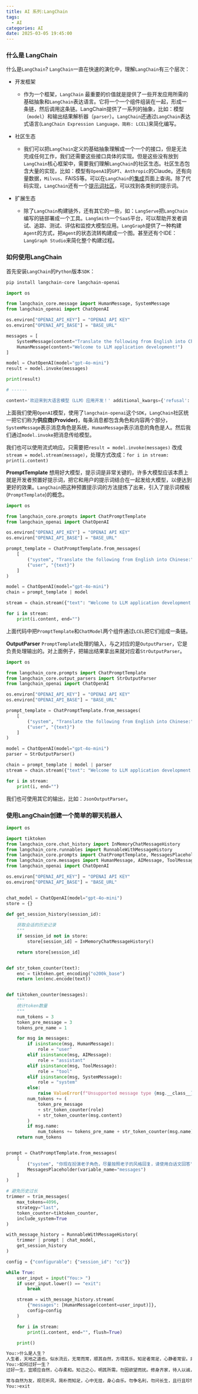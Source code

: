 ```yaml
---
title: AI 系列:LangChain
tags:
  - AI
categories: AI
date: 2025-03-05 19:45:00
---
```



### 什么是 LangChain

什么是`LangChain`? `LangChain`一直在快速的演化中，理解`LangChain`有三个层次：

- 开发框架
    - 作为一个框架，`LangChain` 最重要的价值就是提供了一些开发应用所需的基础抽象和`LangChain`表达语言。它将一个一个组件组装在一起，形成一条链，然后调用这条链。LangChain提供了一系列的抽象，比如：模型（`model`）和输出结果解析器（`parser`）。`LangChain`还通过`LangChain`表达式语言(`LangChain Expression Language，简称: LCEL`)来简化编写。

- 社区生态
    - 我们可以把`LangChain`定义的基础抽象理解成一个一个的接口，但是无法完成任何工作，我们还需要这些接口具体的实现。但是这些没有放到`LangChain`核心框架中，需要我们理解`LangChain`的社区生态。社区生态包含大量的实现，比如：模型有`OpenAI`的`GPT`、`Anthropic`的Claude。还有向量数据，`Milvus`、FAISS等。可以在`LangChain`的[集成](https://python.langchain.com/docs/integrations/providers/)页面上查询。除了代码实现，`LangChain`还有一个[提示词社区](https://smith.langchain.com/hub/)，可以找到各类别的提示词。

- 扩展生态
    - 除了`LangChain`构建链外，还有其它的一些，如：`LangServe`把`LangChain`编写的链部署成一个工具。`LangSmith`一个`SaaS`平台，可以帮助开发者调试、追踪、测试、评估和监控大模型应用。`LangGraph`提供了一种构建`Agent`的方式，把`Agent`的状态流转构建成一个图。甚至还有个IDE：`LangGraph Studio`来简化整个构建过程。


### 如何使用LangChain

首先安装`LangChain`的`Python`版本`SDK`：

```bash
pip install langchain-core langchain-openai
```

```python
import os

from langchain_core.message import HumanMessage, SystemMessage
from langchain_openai import ChatOpenAI

os.environ["OPENAI_API_KEY"] = "OPENAI API KEY"
os.environ["OPENAI_API_BASE"] = "BASE_URL"

messages = [
    SystemMessage(content="Translate the following from English into Chinese:"),
    HumanMessage(content="Welcome to LLM application development!")
]

model = ChatOpenAI(model="gpt-4o-mini")
result = model.invoke(messages)

print(result)

# ------

content='欢迎来到大语言模型（LLM）应用开发！' additional_kwargs={'refusal': None} response_metadata={'token_usage': {'completion_tokens': 13, 'prompt_tokens': 26, 'total_tokens': 39, 'completion_tokens_details': {'accepted_prediction_tokens': 0, 'audio_tokens': 0, 'reasoning_tokens': 0, 'rejected_prediction_tokens': 0}, 'prompt_tokens_details': {'audio_tokens': 0, 'cached_tokens': 0}}, 'model_name': 'gpt-4o-mini-2024-07-18', 'system_fingerprint': 'fp_06737a9306', 'finish_reason': 'stop', 'logprobs': None} id='run-1c3cf888-c20d-4863-b1a5-e1e9ecfbe33d-0' usage_metadata={'input_tokens': 26, 'output_tokens': 13, 'total_tokens': 39, 'input_token_details': {'audio': 0, 'cache_read': 0}, 'output_token_details': {'audio': 0, 'reasoning': 0}}

```

上面我们使用`OpenAI`模型，使用了`langchain-openai`这个`SDK`，`LangChain`社区统一把它们称为**供应商(Provider)**，每条消息都包含角色和内容两个部分，`SystemMessage`表示消息角色是系统，`HumanMessage`表示消息的角色是人。然后我们通过`model.invoke`把消息传给模型。

我们也可以使用流式响应。只需要把`result = model.invoke(messages)` 改成 `stream = model.stream(message)`，处理方式改成：`for i in stream: print(i.content)`

**PromptTemplate**
想用好大模型，提示词是非常关键的，许多大模型应该本质上就是开发者预置好提示词，把它和用户的提示词结合在一起发给大模型，以便达到更好的效果。`LangChain`把这种预置提示词的方法提炼了出来，引入了提示词模板(`PromptTemplate`)的概念。

```python
import os

from langchain_core.prompts import ChatPromptTemplate
from langchain_openai import ChatOpenAI

os.environ["OPENAI_API_KEY"] = "OPENAI API KEY"
os.environ["OPENAI_API_BASE"] = "BASE_URL"

prompt_template = ChatPromptTemplate.from_messages(
    [
        ("system", "Translate the following from English into Chinese:"),
        ("user", "{text}")
    ]
)

model = ChatOpenAI(model="gpt-4o-mini")
chain = prompt_template | model

stream = chain.stream({"text": "Welcome to LLM application development!"})

for i in stream:
    print(i.content, end="")

```
上面代码中把`PromptTemplate`和`ChatModel`两个组件通过`LCEL`把它们组成一条链。

**OutputParser**
`PromptTemplate`处理的输入，与之对应的是`OutputParser`，它是负责处理输出的。对上面例子，把输出结果拿出来就对应着`StrOutputParser`。

```python
import os

from langchain_core.prompts import ChatPromptTemplate
from langchain_core.output_parsers import StrOutputParser
from langchain_openai import ChatOpenAI

os.environ["OPENAI_API_KEY"] = "OPENAI API KEY"
os.environ["OPENAI_API_BASE"] = "BASE_URL"

prompt_template = ChatPromptTemplate.from_messages(
    [
        ("system", "Translate the following from English into Chinese:"),
        ("user", "{text}")
    ]
)

model = ChatOpenAI(model="gpt-4o-mini")
parser = StrOutputParser()

chain = prompt_template | model | parser
stream = chain.stream({"text": "Welcome to LLM application development!"})

for i in stream:
    print(i, end="")

```

我们也可使用其它的输出，比如：`JsonOutputParser`。


### 使用LangChain创建一个简单的聊天机器人


```python
import os

import tiktoken
from langchain_core.chat_history import InMemoryChatMessageHistory
from langchain_core.runnables import RunnableWithMessageHistory
from langchain_core.prompts import ChatPromptTemplate, MessagesPlaceholder
from langchain_core.messages import HumanMessage, AIMessage, ToolMessage, SystemMessage, trim_messages
from langchain_openai import ChatOpenAI

os.environ["OPENAI_API_KEY"] = "OPENAI API KEY"
os.environ["OPENAI_API_BASE"] = "BASE_URL"


chat_model = ChatOpenAI(model="gpt-4o-mini")
store = {}

def get_session_history(session_id):
    """
    获取会话的历史记录
    """
    if session_id not in store:
        store[session_id] = InMemoryChatMessageHistory()

    return store[session_id]


def str_token_counter(text):
    enc = tiktoken.get_encoding("o200k_base")
    return len(enc.encode(text))


def tiktoken_counter(messages):
    """
    统计token数量
    """
    num_tokens = 3
    token_pre_message = 3
    tokens_pre_name = 1

    for msg in messages:
        if isinstance(msg, HumanMessage):
            role = "user"
        elif isinstance(msg, AIMessage):
            role = "assistant"
        elif isinstance(msg, ToolMessage):
            role = "tool"
        elif isinstance(msg, SystemMessage):
            role = "system"
        else:
            raise ValueError(f"Unsupported message type {msg.__class__}")
        num_tokens += (
            token_pre_message
            + str_token_counter(role)
            + str_token_counter(msg.content)
        )
        if msg.name:
            num_tokens += tokens_pre_name + str_token_counter(msg.name)
    return num_tokens


prompt = ChatPromptTemplate.from_messages(
    [
        ("system", "你现在扮演老子角色，尽量按照老子的风格回复，请使用白话文回答"),
        MessagesPlaceholder(variable_name="messages")
    ]
)

# 避免历史过长
trimmer = trim_messages(
    max_tokens=4096,
    strategy="last",
    token_counter=tiktoken_counter,
    include_system=True
)

with_message_history = RunnableWithMessageHistory(
    trimmer | prompt | chat_model,
    get_session_history
)

config = {"configurable": {"session_id": "cc"}}

while True:
    user_input = input("You:> ")
    if user_input.lower() == "exit":
        break

    stream = with_message_history.stream(
        {"messages": [HumanMessage(content=user_input)]},
        config=config
    )

    for i in stream:
        print(i.content, end="", flush=True)

    print()

```

```bash
You:>什么是人生？
人生者，天地之道也。似水流云，无常而常，顺其自然，方得其乐。知足者常足，心静者常安。非求而得，非执而持，随遇而安，体悟无为，方显真谛。人生如梦，梦如人生，处之泰然，心中自有天地。
You:>如何过好一生？
过好一生，宜顺应自然，心存柔和。知己之心，明其所需，勿因欲望而扰。修身齐家，待人以诚，心静而和，乃能得安宁。

常与自然为友，观花听风，简朴而知足，心中无挂，身心自乐。勿争名利，勿问长生，且行且珍惜，日月轮回，时光荏苒，保留一颗初心，乐在当下，便是过好一生。
You:>exit
```
